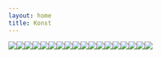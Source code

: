 ```yaml
---
layout: home
title: Konst
---
```

![](/Konst/uploads/2017/09/07/doden-1.jpg)![](/Konst/uploads/2017/09/07/barnfodsel-1.jpg)![](/Konst/uploads/2017/09/07/gubbenitaket-1.jpg)![](/Konst/uploads/2017/09/07/jordentillmiddag-1.jpg)![](/Konst/uploads/2017/09/07/farfarsklasskompis-1.jpg)![](/Konst/uploads/2017/09/07/jordenetrasig-1.jpg)![](/Konst/uploads/2017/09/07/farfarmedlejon-1.jpg)![](/Konst/uploads/2017/09/07/korsduvahoj-1.jpg)![](/Konst/uploads/2017/09/07/leksaksbil-1.jpg)![](/Konst/uploads/2017/09/07/ljus-1.jpg)![](/Konst/uploads/2017/09/07/lukas-1.jpg)![](/Konst/uploads/2017/09/07/spegelbild-1.jpg)![](/Konst/uploads/2017/09/07/oklar-1.jpg)![](/Konst/uploads/2017/09/07/kvinnaochorm-1.jpg)![](/Konst/uploads/2017/09/07/seut-1.jpg)![](/Konst/uploads/2017/09/07/rengbageduvahand-1.jpg)![](/Konst/uploads/2017/09/07/nattvard-1.jpg)![](/Konst/uploads/2017/09/07/cola-1.jpg)